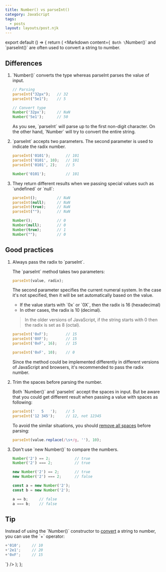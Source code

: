```yaml
---
title: Number() vs parseInt()
category: JavaScript
tags:
  - posts
layout: layouts/post.njk
---
```


export default () => {
    return (
<Markdown
    content={`
Both \`Number()\` and \`parseInt()\` are often used to convert a string to number.

## Differences

1. \`Number()\` converts the type whereas parseInt parses the value of input.

    ~~~ javascript
    // Parsing
    parseInt("32px");   // 32
    parseInt("5e1");    // 5

    // Convert type
    Number('32px');     // NaN
    Number('5e1');      // 50
    ~~~

    As you see, \`parseInt\` will parse up to the first non-digit character. On the other hand, \`Number\` will try to convert the entire string.

2. \`parseInt\` accepts two parameters. The second parameter is used to indicate the radix number. 

    ~~~ javascript
    parseInt('0101');       // 101
    parseInt('0101', 10);   // 101
    parseInt('0101', 2);    // 5   

    Number('0101');         // 101 
    ~~~

3. They return different results when we passing special values such as \`undefined\` or \`null\`:

    ~~~ javascript
    parseInt();         // NaN
    parseInt(null);     // NaN
    parseInt(true);     // NaN
    parseInt("");       // NaN

    Number();           // 0
    Number(null);       // 0
    Number(true);       // 1
    Number("");         // 0
    ~~~

## Good practices

1. Always pass the radix to \`parseInt\`.

    The \`parseInt\` method takes two parameters:

    ~~~ javascript
    parseInt(value, radix);
    ~~~

    The second parameter specifies the current numeral system. In the case it's not specified, then it will be set automatically based on the value.
    * If the value starts with \`0x\` or \`0X\`, then the radix is 16 (hexadecimal)
    * In other cases, the radix is 10 (decimal).

    > In the older versions of JavaScript, if the string starts with 0 then the radix is set as 8 (octal).

    ~~~ javascript
    parseInt('0xF');        // 15
    parseInt('0XF');        // 15
    parseInt('0xF', 16);    // 15

    parseInt('0xF', 10);    // 0
    ~~~

    Since the method could be implemented differently in different versions of JavaScript and browsers, it's recommended to pass the radix number.

2. Trim the spaces before parsing the number.

    Both \`Number()\` and \`parseInt\` accept the spaces in input. But be aware that you could get different result when passing a value with spaces as following:

    ~~~ javascript
    parseInt('   5   ');    // 5
    parseInt('12 345');     // 12, not 12345
    ~~~

    To avoid the similar situations, you should [remove all spaces](https://1loc.dev/#remove-spaces-from-a-string) before parsing:

    ~~~ javascript
    parseInt(value.replace(/\s+/g, ''), 10);
    ~~~

3. Don't use \`new Number()\` to compare the numbers.

    ~~~ javascript
    Number('2') == 2;           // true
    Number('2') === 2;          // true

    new Number('2') == 2;       // true
    new Number('2') === 2;      // false

    const a = new Number('2');
    const b = new Number('2');

    a == b;     // false
    a === b;    // false
    ~~~

## Tip

Instead of using the \`Number()\` constructor to [convert](https://1loc.dev/#convert-a-string-to-number) a string to number, you can use the \`+\` operator:

~~~ javascript
+'010';     // 10
+'2e1';     // 20
+'0xF';     // 15
~~~
`}
/>
    );
};
